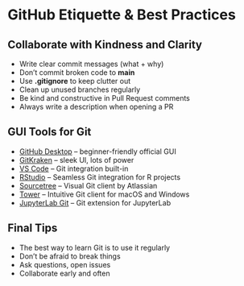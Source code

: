 # GitHub Etiquette & Best Practices

## Collaborate with Kindness and Clarity

- Write clear commit messages (what + why)
- Don’t commit broken code to **main**
- Use **.gitignore** to keep clutter out
- Clean up unused branches regularly
- Be kind and constructive in Pull Request comments
- Always write a description when opening a PR

## GUI Tools for Git

- [GitHub Desktop](https://desktop.github.com/) – beginner-friendly official GUI
- [GitKraken](https://www.gitkraken.com/) – sleek UI, lots of power
- [VS Code](https://code.visualstudio.com/) – Git integration built-in
- [RStudio](https://posit.co/download/rstudio-desktop/) – Seamless Git integration for R projects
- [Sourcetree](https://www.sourcetreeapp.com/) – Visual Git client by Atlassian
- [Tower](https://www.git-tower.com/) – Intuitive Git client for macOS and Windows
- [JupyterLab Git](https://github.com/jupyterlab/jupyterlab-git) – Git extension for JupyterLab

## Final Tips

- The best way to learn Git is to use it regularly
- Don’t be afraid to break things
- Ask questions, open issues
- Collaborate early and often

